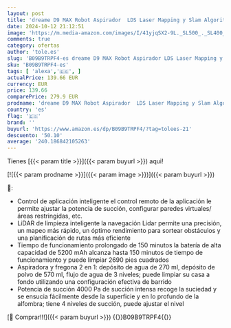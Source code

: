 ```yaml
---
layout: post
title: 'dreame D9 MAX Robot Aspirador  LDS Laser Mapping y Slam Algoritmo de Navegación  Potencia de Succión 4000 Pa  150 Minutos de Tiempo de Ejecución  Alexa  Mapeo Inteligente para Alfombras  Color Negro'
date: 2024-10-12 21:12:51
image: 'https://m.media-amazon.com/images/I/41yjqSX2-9L._SL500_._SL400_.jpg'
comments: true
category: ofertas
author: 'tole.es'
slug: 'B09B9TRPF4-es dreame D9 MAX Robot Aspirador LDS Laser Mapping y Slam...'
sku: 'B09B9TRPF4-es'
tags: [ 'alexa','🇪🇸', ]
actualPrice: 139.66 EUR
currency: EUR
price: 139.66
comparePrice: 279.9 EUR
prodname: 'dreame D9 MAX Robot Aspirador  LDS Laser Mapping y Slam Algoritmo de Navegación  Potencia de Succión 4000 Pa  150 Minutos de Tiempo de Ejecución  Alexa  Mapeo Inteligente para Alfombras  Color Negro'
country: 'es'
flag: '🇪🇸'
brand: ''
buyurl: 'https://www.amazon.es/dp/B09B9TRPF4/?tag=tolees-21'
descuento: '50.10'
average: '240.186842105263'
---
```


Tienes [{{< param title >}}]({{< param buyurl >}}) aqui!

[![{{< param prodname >}}]({{< param image >}})]({{< param buyurl >}})

🔎:

- Control de aplicación inteligente el control remoto de la aplicación le permite ajustar la potencia de succión, configurar paredes virtuales/áreas restringidas, etc.
- LiDAR de limpieza inteligente la navegación Lidar permite una precisión, un mapeo más rápido, un óptimo rendimiento para sortear obstáculos y una planificación de rutas más eficiente
- Tiempo de funcionamiento prolongado de 150 minutos la batería de alta capacidad de 5200 mAh alcanza hasta 150 minutos de tiempo de funcionamiento y puede limpiar 2690 pies cuadrados
- Aspiradora y fregona 2 en 1: depósito de agua de 270 ml, depósito de polvo de 570 ml, flujo de agua de 3 niveles; puede limpiar su casa a fondo utilizando una configuración efectiva de barrido
- Potencia de succión 4000 Pa de succión intensa recoge la suciedad y se ensucia fácilmente desde la superficie y en lo profundo de la alfombra; tiene 4 niveles de succión, puede ajustar el nivel

[🛒 Comprar!!!]({{< param buyurl >}})
{{<world>}}B09B9TRPF4{{</world>}}
